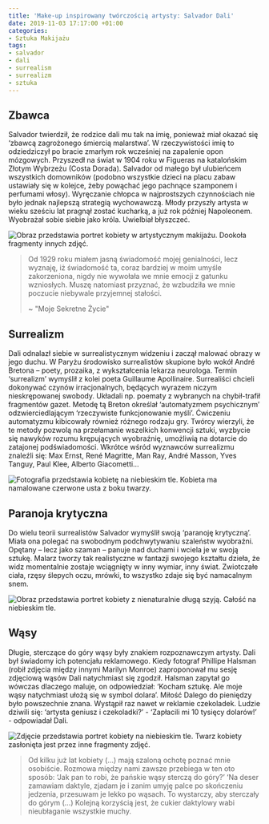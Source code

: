 ```yaml
---
title: 'Make-up inspirowany twórczością artysty: Salvador Dali'
date: 2019-11-03 17:17:00 +01:00
categories:
- Sztuka Makijażu
tags:
- salvador
- dali
- surrealism
- surrealizm
- sztuka
---
```


## Zbawca

Salvador twierdził, że rodzice dali mu tak na imię, ponieważ miał okazać się ‘zbawcą zagrożonego śmiercią malarstwa’. W rzeczywistości imię to odziedziczył po bracie zmarłym rok wcześniej na zapalenie opon mózgowych. Przyszedł na świat w 1904 roku w Figueras na katalońskim Złotym Wybrzeżu (Costa Dorada). Salvador od małego był ulubieńcem wszystkich domowników (podobno wszystkie dzieci na placu zabaw ustawiały się w kolejce, żeby powąchać jego pachnące szamponem i perfumami włosy). Wyręczanie chłopca w najprostszych czynnościach nie było jednak najlepszą strategią wychowawczą. Młody przyszły artysta w wieku sześciu lat pragnął zostać kucharką, a już rok później Napoleonem. Wyobrażał sobie siebie jako króla. Uwielbiał błyszczeć.

![Obraz przedstawia portret kobiety w artystycznym makijażu. Dookoła fragmenty innych zdjęć.](https://assets1.ello.co/uploads/asset/attachment/10455144/ello-optimized-413991c9.jpg)


> Od 1929 roku miałem jasną świadomość mojej genialności, lecz wyznaję, iż świadomość ta, coraz bardziej w moim umyśle zakorzeniona, nigdy nie wywołała we mnie emocji z gatunku wzniosłych. Muszę natomiast przyznać, że wzbudziła we mnie poczucie niebywale przyjemnej stałości.
>
> ~ "Moje Sekretne Życie"

## Surrealizm

Dali odnalazł siebie w surrealistycznym widzeniu i zaczął malować obrazy w jego duchu. W Paryżu środowisko surrealistów skupione było wokół André Bretona – poety, prozaika, z wykształcenia lekarza neurologa. Termin ‘surrealizm’ wymyślił z kolei poeta Guillaume Apollinaire. Surrealiści chcieli dokonywać czynów irracjonalnych, będących wyrazem niczym nieskrępowanej swobody. Układali np. poematy z wybranych na chybił-trafił fragmentów gazet. Metodę tą Breton określał ‘automatyzmem psychicznym’ odzwierciedlającym ‘rzeczywiste funkcjonowanie myśli’. Ćwiczeniu automatyzmu kibicowały również różnego rodzaju gry. Twórcy wierzyli, że te metody pozwolą na przełamanie wszelkich konwencji sztuki, wyzbycie się nawyków rozumu krępujących wyobraźnię, umożliwią na dotarcie do zatajonej podświadomości. Wkrótce wśród wyznawców surrealizmu znaleźli się: Max Ernst, René Magritte, Man Ray, André Masson, Yves Tanguy, Paul Klee, Alberto Giacometti…

![Fotografia przedstawia kobietę na niebieskim tle. Kobieta ma namalowane czerwone usta z boku twarzy.](https://assets2.ello.co/uploads/asset/attachment/10455143/ello-optimized-0586ca1b.jpg)

## Paranoja krytyczna

Do wielu teorii surrealistów Salvador wymyślił swoją ‘paranoję krytyczną’. Miała ona polegać na swobodnym podchwytywaniu szaleństw wyobraźni. Opętany – lecz jako szaman – panuje nad duchami i wciela je w swoją sztukę.
Malarz tworzy tak realistyczne w fantazji swojego kształtu dzieła, że widz momentalnie zostaje wciągnięty w inny wymiar, inny świat. Zwiotczałe ciała, rzęsy ślepych oczu, mrówki, to wszystko zdaje się być namacalnym snem.

![Obraz przedstawia portret kobiety z nienaturalnie długą szyją. Całość na niebieskim tle.](https://assets0.ello.co/uploads/asset/attachment/10455142/ello-optimized-45e05c53.jpg)

## Wąsy

Długie, sterczące do góry wąsy były znakiem rozpoznawczym artysty. Dali był świadomy ich potencjału reklamowego. Kiedy fotograf Phillipe Halsman (robił zdjęcia między innymi Marilyn Monroe) zaproponował mu sesję zdjęciową wąsów Dali natychmiast się zgodził. Halsman zapytał go wówczas dlaczego maluje, on odpowiedział: ‘Kocham sztukę. Ale moje wąsy natychmiast ułożą się w symbol dolara’. Miłość Dalego do pieniędzy było powszechnie znana. Wystąpił raz nawet w reklamie czekoladek. Ludzie dziwili się: ‘artysta geniusz i czekoladki?’ - ‘Zapłacili mi 10 tysięcy dolarów!’ - odpowiadał Dali.

![Zdjęcie przedstawia portret kobiety na niebieskim tle. Twarz kobiety zasłonięta jest przez inne fragmenty zdjęć.](https://assets0.ello.co/uploads/asset/attachment/10455141/ello-optimized-6a3a1bcf.jpg)

> Od kilku już lat kobiety (…) mają szaloną ochotę poznać mnie osobiście. Rozmowa między nami zawsze przebiega w ten oto sposób: ‘Jak pan to robi, że pańskie wąsy sterczą do góry?’ ‘Na deser zamawiam daktyle, zjadam je i zanim umyję palce po skończeniu jedzenia, przesuwam je lekko po wąsach. To wystarczy, aby sterczały do górym (…) Kolejną korzyścią jest, że cukier daktylowy wabi nieubłaganie wszystkie muchy.
>
>